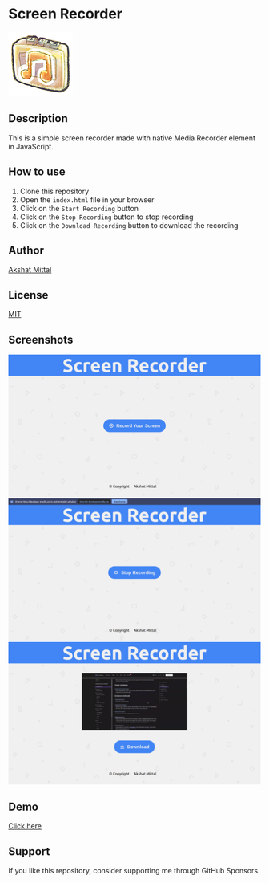 # Screen Recorder

![favicon](favicon.png)

## Description

This is a simple screen recorder made with native Media Recorder element in JavaScript.

## How to use

1. Clone this repository
2. Open the `index.html` file in your browser
3. Click on the `Start Recording` button
4. Click on the `Stop Recording` button to stop recording
5. Click on the `Download Recording` button to download the recording

## Author

[Akshat Mittal](https://akshatmittal61.vercel.app/)

## License

[MIT](LICENSE)

## Screenshots

![Screenshot 1](images/1.png)
![Screenshot 2](images/2.png)
![Screenshot 3](images/3.png)

## Demo

[Click here](https://akshatmittal61.github.io/screen-recorder/)

## Support

If you like this repository, consider supporting me through GitHub Sponsors.
